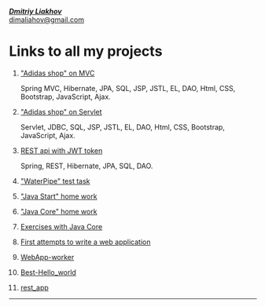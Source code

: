 [_**Dmitriy Liakhov**_](https://www.linkedin.com/in/dmitiy-liakhov-82388a183/)<br>
[dimaliahov@gmail.com](mailto:dimaliahov@gmail.com)

# Links to all my projects

1. <a href="https://github.com/LiakhovDmitriy/Adidas_SpringMVC_release">"Adidas shop" on MVC</a>

      Spring MVC, Hibernate, JPA, SQL, JSP, JSTL, EL, DAO, Html, CSS, Bootstrap, JavaScript, Ajax.

2. <a href="https://github.com/LiakhovDmitriy/Adidas_Servlet_release">"Adidas shop" on Servlet</a>

      Servlet, JDBC, SQL, JSP, JSTL, EL, DAO, Html, CSS, Bootstrap, JavaScript, Ajax.

3. <a href="https://github.com/LiakhovDmitriy/REST_JWT_Teacher_Student">REST api with JWT token</a>

      Spring, REST, Hibernate, JPA, SQL, DAO.

4. <a href="https://github.com/LiakhovDmitriy/WaterPipe">"WaterPipe" test task</a>

5. <a href="https://github.com/LiakhovDmitriy/JavaStart">"Java Start" home work</a>

6. <a href="https://github.com/LiakhovDmitriy/JavaCore">"Java Core" home work</a>

7. <a href="https://github.com/LiakhovDmitriy/Exercises-with-Java-Core/settings">Exercises with Java Core</a>

8. <a href="https://github.com/LiakhovDmitriy/Aplication">First attempts to write a web application</a>

9. <a href="https://github.com/LiakhovDmitriy/WebApp-worker">WebApp-worker</a>

10. <a href="https://github.com/LiakhovDmitriy/Best-Hello_world">Best-Hello_world</a>

11. <a href="https://github.com/LiakhovDmitriy/rest_app">rest_app</a>
      
***

